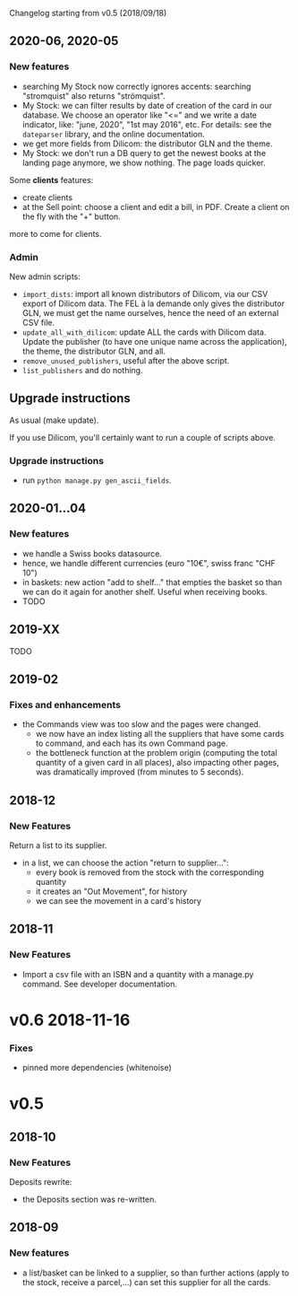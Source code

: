 Changelog starting from v0.5 (2018/09/18)

## 2020-06, 2020-05

### New features

- searching My Stock now correctly ignores accents: searching
  "stromquist" also returns "strömquist".
- My Stock: we can filter results by date of creation of the card in
  our database. We choose an operator like "<=" and we write a date
  indicator, like: "june, 2020", "1st may 2016", etc. For details: see the
  `dateparser` library, and the online documentation.
- we get more fields from Dilicom: the distributor GLN and the theme.
- My Stock: we don't run a DB query to get the newest books at the
  landing page anymore, we show nothing. The page loads quicker.

Some **clients** features:

- create clients
- at the Sell point: choose a client and edit a bill, in PDF. Create a
  client on the fly with the "+" button.

more to come for clients.


### Admin

New admin scripts:

- `import_dists`: import all known distributors of Dilicom, via our
  CSV export of Dilicom data. The FEL à la demande only gives the
  distributor GLN, we must get the name ourselves, hence the need of
  an external CSV file.
- `update_all_with_dilicom`: update ALL the cards with Dilicom
  data. Update the publisher (to have one unique name across the
  application), the theme, the distributor GLN, and all.
- `remove_unused_publishers`, useful after the above script.
- `list_publishers` and do nothing.

## Upgrade instructions

As usual (make update).

If you use Dilicom, you'll certainly want to run a couple of scripts above.


### Upgrade instructions

- run `python manage.py gen_ascii_fields`.


## 2020-01…04

### New features

- we handle a Swiss books datasource.
- hence, we handle different currencies (euro "10€", swiss franc "CHF 10")
- in baskets: new action "add to shelf…" that empties the basket so
  than we can do it again for another shelf. Useful when receiving
  books.
- TODO

## 2019-XX

TODO


## 2019-02

### Fixes and enhancements

- the Commands view was too slow and the pages were changed.
  * we now have an index listing all the suppliers that have some cards to command, and each has its own Command page.
  * the bottleneck function at the problem origin (computing the total
    quantity of a given card in all places), also impacting other
    pages, was dramatically improved (from minutes to 5 seconds).

## 2018-12

### New Features

Return a list to its supplier.

- in a list, we can choose the action "return to supplier…":
  - every book is removed from the stock with the corresponding quantity
  - it creates an "Out Movement", for history
  - we can see the movement in a card's history


## 2018-11

### New Features

- Import a csv file with an ISBN and a quantity with a manage.py
command. See developer documentation.


# v0.6 2018-11-16

### Fixes

- pinned more dependencies (whitenoise)


# v0.5

## 2018-10

### New Features

Deposits rewrite:

- the Deposits section was re-written.


## 2018-09

### New features

- a list/basket can be linked to a supplier, so than further actions
  (apply to the stock, receive a parcel,…) can set this supplier for
  all the cards.
